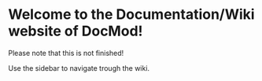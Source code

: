 # Welcome to the Documentation/Wiki website of DocMod!

Please note that this is not finished!

Use the sidebar to navigate trough the wiki.

